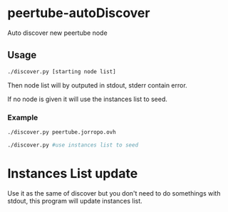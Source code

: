 # peertube-autoDiscover
Auto discover new peertube node

## Usage
```sh
./discover.py [starting node list]
```
Then node list will by outputed in stdout, stderr contain error.

If no node is given it will use the instances list to seed.
### Example
```sh
./discover.py peertube.jorropo.ovh
```
```sh
./discover.py #use instances list to seed
```
# Instances List update
Use it as the same of discover but you don't need to do somethings with stdout, this program will update instances list.
